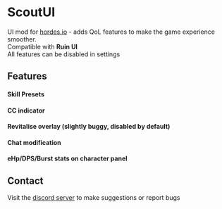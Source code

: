 # ScoutUI

UI mod for [hordes.io](https://hordes.io) - adds QoL features to make the game experience smoother.  
Compatible with **Ruin UI**  
All features can be disabled in settings  

## Features

#### Skill Presets
#### CC indicator
#### Revitalise overlay (slightly buggy, disabled by default)
#### Chat modification
#### eHp/DPS/Burst stats on character panel

## Contact

Visit the [discord server](https://discord.gg/MFyd7WRYHF) to make suggestions or report bugs